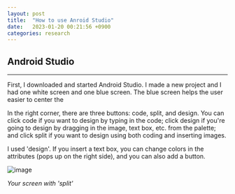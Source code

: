 ```yaml
---
layout: post
title:  "How to use Anroid Studio"
date:   2023-01-20 00:21:56 +0900
categories: research
---
```


## Android Studio

---

First, I downloaded and started Android Studio. I made a new project and I had one white screen and one blue screen. The blue screen helps the user easier to center the 

In the right corner, there are three buttons: code, split, and design. You can click code if you want to design by typing in the code; click design if you're going to design by dragging in the image, text box, etc. from the palette; and click split if you want to design using both coding and inserting images.

I used 'design'. If you insert a text box, you can change colors in the attributes (pops up on the right side), and you can also add a button.

![image](https://res.cloudinary.com/dbiskyvob/image/upload/v1674269359/android_studio_1_f4exdy.jpg)

*Your screen with 'split'*